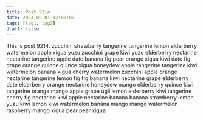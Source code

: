 ```yaml
---
title: Post 9214
date: 2024-09-01 12:00:00
tags: [tag1, tag2]
draft: false
---
```

This is post 9214.
zucchini
strawberry
tangerine
tangerine
lemon
elderberry
watermelon
apple
xigua
yuzu
zucchini
grape
kiwi
yuzu
elderberry
nectarine
nectarine
tangerine
apple
date
banana
fig
pear
orange
xigua
kiwi
date
fig
grape
orange
quince
quince
xigua
honeydew
apple
tangerine
tangerine
kiwi
watermelon
banana
xigua
cherry
watermelon
zucchini
apple
orange
nectarine
tangerine
lemon
fig
fig
banana
kiwi
nectarine
grape
elderberry
date
elderberry
orange
nectarine
honeydew
mango
elderberry
quince
kiwi
tangerine
orange
mango
apple
grape
ugli
lemon
elderberry
kiwi
tangerine
cherry
fig
nectarine
kiwi
apple
nectarine
banana
banana
strawberry
lemon
yuzu
kiwi
lemon
kiwi
watermelon
banana
mango
mango
watermelon
raspberry
mango
xigua
pear
pear
xigua
